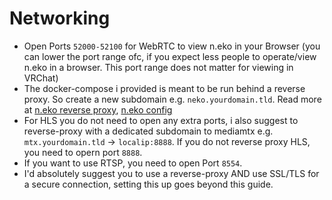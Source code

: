 # Networking
- Open Ports `52000-52100` for WebRTC to view n.eko in your Browser (you can lower the port range ofc, if you expect less people to operate/view n.eko in a browser. This port range does not matter for viewing in VRChat)
- The docker-compose i provided is meant to be run behind a reverse proxy. So create a new subdomain e.g. `neko.yourdomain.tld`. Read more at [n.eko reverse proxy](https://neko.m1k1o.net/#/getting-started/reverse-proxy), [n.eko config](https://neko.m1k1o.net/#/getting-started/configuration?id=neko_proxy)
- For HLS you do not need to open any extra ports, i also suggest to reverse-proxy with a dedicated subdomain to mediamtx e.g. `mtx.yourdomain.tld` -> `localip:8888`. If you do not reverse proxy HLS, you need to opern port `8888`.
- If you want to use RTSP, you need to open Port `8554`.
- I'd absolutely suggest you to use a reverse-proxy AND use SSL/TLS for a secure connection, setting this up goes beyond this guide.
